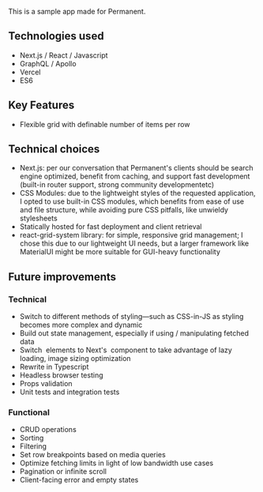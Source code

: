 This is a sample app made for Permanent.

## Technologies used
- Next.js / React / Javascript
- GraphQL / Apollo
- Vercel
- ES6

## Key Features
- Flexible grid with definable number of items per row

## Technical choices
- Next.js: per our conversation that Permanent's clients should be search engine optimized, benefit from caching, and support fast development (built-in router support, strong community developmentetc)
- CSS Modules: due to the lightweight styles of the requested application, I opted to use built-in CSS modules, which benefits from ease of use and file structure, while avoiding pure CSS pitfalls, like unwieldy stylesheets
- Statically hosted for fast deployment and client retrieval
- react-grid-system library: for simple, responsive grid management; I chose this due to our lightweight UI needs, but a larger framework like MaterialUI might be more suitable for GUI-heavy functionality


## Future improvements
### Technical
- Switch to different methods of styling—such as CSS-in-JS as styling becomes more complex and dynamic
- Build out state management, especially if using / manipulating fetched data
- Switch <img> elements to Next's <Image> component to take advantage of lazy loading, image sizing optimization
- Rewrite in Typescript
- Headless browser testing
- Props validation
- Unit tests and integration tests

### Functional
- CRUD operations
- Sorting
- Filtering
- Set row breakpoints based on media queries
- Optimize fetching limits in light of low bandwidth use cases
- Pagination or infinite scroll
- Client-facing error and empty states